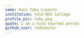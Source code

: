 ```yaml
---
name: Hans Toby Limanto
institution: Yale-NUS College
profile_pic: toby.png
quote: I am a kind hearted person
github_user: redtobster
---
```

